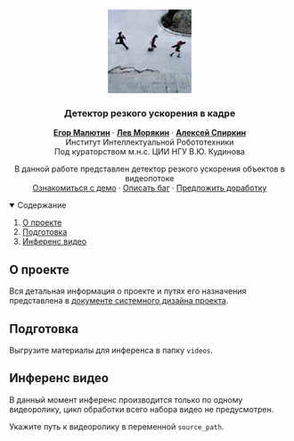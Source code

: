 <!-- PROJECT LOGO -->
<br />
<p align="center">
  <a href="https://github.com/PMO2025/fast-movement-detector">
    <img src="./docs_src/run-from-me-preview.jpg" alt="Logo" width="150" height="150">
  </a>

  <h3 align="center">Детектор резкого ускорения в кадре</h3>
</p>

<p align="center">
  <a href="https://github.com/egormalyutin/"><b>Егор Малютин</b></a> · <a href="https://github.com/ribus2005/"><b>Лев Морякин</b></a> · <a href="https://github.com/703lovelost/"><b>Алексей Спиркин</b></a>
  <br />
  Институт Интеллектуальной Робототехники
  <br />
  Под кураторством м.н.с. ЦИИ НГУ В.Ю. Кудинова
</p>

<p align="center">
  В данной работе представлен детектор резкого ускорения объектов в видеопотоке
  <br />
  <a href="#">Ознакомиться с демо</a>
  ·
  <a href="https://github.com/PMO2025/fast-movement-detector/issues">Описать баг</a>
  ·
  <a href="https://github.com/PMO2025/fast-movement-detector/issues">Предложить доработку</a>
</p>

<!-- TABLE OF CONTENTS -->
<details open="open">
  <summary>Содержание</summary>
  <ol>
    <li><a href="#О-проекте">О проекте</a></li>
    <li><a href="#Как-использовать-детектор">Подготовка</a></li>
    <li><a href="#Инференс-видео">Инференс видео</a></li>
  </ol>
</details>

<!-- ABOUT THE PROJECT -->
## О проекте

Вся детальная информация о проекте и путях его назначения представлена в [документе системного дизайна проекта](SystemDesign.md).

<!-- PREPARATION -->
## Подготовка

Выгрузите материалы для инференса в папку `videos`.

<!-- USAGE EXAMPLES -->
## Инференс видео

В данный момент инференс производится только по одному видеоролику, цикл обработки всего набора видео не предусмотрен.

Укажите путь к видеоролику в переменной `source_path`.
